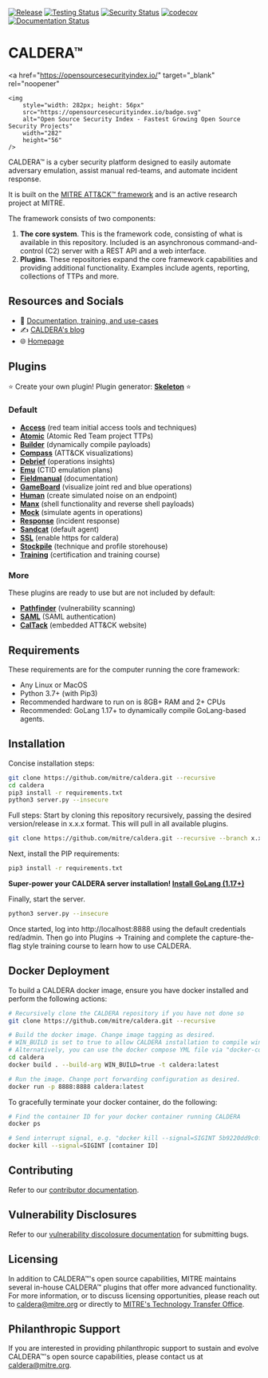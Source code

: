 [![Release](https://img.shields.io/badge/dynamic/json?color=blue&label=Release&query=tag_name&url=https%3A%2F%2Fapi.github.com%2Frepos%2Fmitre%2Fcaldera%2Freleases%2Flatest)](https://github.com/mitre/caldera/releases/latest)
[![Testing Status](https://github.com/mitre/caldera/actions/workflows/testing.yml/badge.svg?branch=master)](https://github.com/mitre/caldera/actions/workflows/testing.yml?query=branch%3Amaster)
[![Security Status](https://github.com/mitre/caldera/actions/workflows/security.yml/badge.svg?branch=master)](https://github.com/mitre/caldera/actions/workflows/security.yml?query=branch%3Amaster)
[![codecov](https://codecov.io/gh/mitre/caldera/branch/master/graph/badge.svg)](https://codecov.io/gh/mitre/caldera)
[![Documentation Status](https://readthedocs.org/projects/caldera/badge/?version=stable)](http://caldera.readthedocs.io/?badge=stable)

# CALDERA&trade;
<a
    href="https://opensourcesecurityindex.io/"
    target="_blank"
    rel="noopener"
>
    <img
        style="width: 282px; height: 56px"
        src="https://opensourcesecurityindex.io/badge.svg"
        alt="Open Source Security Index - Fastest Growing Open Source Security Projects"
        width="282"
        height="56"
    />
</a>

CALDERA&trade; is a cyber security platform designed to easily automate adversary emulation, assist manual red-teams, and automate incident response.

It is built on the [MITRE ATT&CK™ framework](https://attack.mitre.org/) and is an active research project at MITRE.

The framework consists of two components:

1) **The core system**. This is the framework code, consisting of what is available in this repository. Included is
an asynchronous command-and-control (C2) server with a REST API and a web interface.
2) **Plugins**. These repositories expand the core framework capabilities and providing additional functionality. Examples include agents, reporting, collections of TTPs and more.

## Resources and Socials
* 📜 [Documentation, training, and use-cases](https://caldera.readthedocs.io/en/latest/)
* ✍️ [CALDERA's blog](https://medium.com/@mitrecaldera/welcome-to-the-official-mitre-caldera-blog-page-f34c2cdfef09)
* 🌐 [Homepage](https://caldera.mitre.org)

## Plugins

:star: Create your own plugin! Plugin generator: **[Skeleton](https://github.com/mitre/skeleton)** :star:

### Default
- **[Access](https://github.com/mitre/access)** (red team initial access tools and techniques)
- **[Atomic](https://github.com/mitre/atomic)** (Atomic Red Team project TTPs)
- **[Builder](https://github.com/mitre/builder)** (dynamically compile payloads)
- **[Compass](https://github.com/mitre/compass)** (ATT&CK visualizations)
- **[Debrief](https://github.com/mitre/debrief)** (operations insights)
- **[Emu](https://github.com/mitre/emu)** (CTID emulation plans)
- **[Fieldmanual](https://github.com/mitre/fieldmanual)** (documentation)
- **[GameBoard](https://github.com/mitre/gameboard)** (visualize joint red and blue operations)
- **[Human](https://github.com/mitre/human)** (create simulated noise on an endpoint)
- **[Manx](https://github.com/mitre/manx)** (shell functionality and reverse shell payloads)
- **[Mock](https://github.com/mitre/mock)** (simulate agents in operations)
- **[Response](https://github.com/mitre/response)** (incident response)
- **[Sandcat](https://github.com/mitre/sandcat)** (default agent)
- **[SSL](https://github.com/mitre/SSL)** (enable https for caldera)
- **[Stockpile](https://github.com/mitre/stockpile)** (technique and profile storehouse)
- **[Training](https://github.com/mitre/training)** (certification and training course)

### More
These plugins are ready to use but are not included by default:
- **[Pathfinder](https://github.com/center-for-threat-informed-defense/caldera_pathfinder)** (vulnerability scanning)
- **[SAML](https://github.com/mitre/saml)** (SAML authentication)
- **[CalTack](https://github.com/mitre/caltack.git)** (embedded ATT&CK website)

## Requirements

These requirements are for the computer running the core framework:

* Any Linux or MacOS
* Python 3.7+ (with Pip3)
* Recommended hardware to run on is 8GB+ RAM and 2+ CPUs
* Recommended: GoLang 1.17+ to dynamically compile GoLang-based agents.

## Installation

Concise installation steps:
```Bash
git clone https://github.com/mitre/caldera.git --recursive
cd caldera
pip3 install -r requirements.txt
python3 server.py --insecure
```

Full steps:
Start by cloning this repository recursively, passing the desired version/release in x.x.x format. This will pull in all available plugins.
```Bash
git clone https://github.com/mitre/caldera.git --recursive --branch x.x.x
```

Next, install the PIP requirements:
```Bash
pip3 install -r requirements.txt
```
**Super-power your CALDERA server installation! [Install GoLang (1.17+)](https://go.dev/doc/install)**

Finally, start the server.
```Bash
python3 server.py --insecure
```

Once started, log into http://localhost:8888 using the default credentials red/admin. Then go into Plugins -> Training and complete the capture-the-flag style training course to learn how to use CALDERA.

## Docker Deployment
To build a CALDERA docker image, ensure you have docker installed and perform the following actions:
```Bash
# Recursively clone the CALDERA repository if you have not done so
git clone https://github.com/mitre/caldera.git --recursive

# Build the docker image. Change image tagging as desired.
# WIN_BUILD is set to true to allow CALDERA installation to compile windows-based agents.
# Alternatively, you can use the docker compose YML file via "docker-compose build"
cd caldera
docker build . --build-arg WIN_BUILD=true -t caldera:latest

# Run the image. Change port forwarding configuration as desired.
docker run -p 8888:8888 caldera:latest
```

To gracefully terminate your docker container, do the following:
```Bash
# Find the container ID for your docker container running CALDERA
docker ps

# Send interrupt signal, e.g. "docker kill --signal=SIGINT 5b9220dd9c0f"
docker kill --signal=SIGINT [container ID]
```

## Contributing

Refer to our [contributor documentation](CONTRIBUTING.md).

## Vulnerability Disclosures

Refer to our [vulnerability discolosure documentation](SECURITY.md) for submitting bugs.

## Licensing

In addition to CALDERA&trade;'s open source capabilities, MITRE maintains several in-house CALDERA&trade; plugins that offer
more advanced functionality. For more information, or to discuss licensing opportunities, please reach out to
caldera@mitre.org or directly to [MITRE's Technology Transfer Office](https://www.mitre.org/about/corporate-overview/contact-us#technologycontact).

## Philanthropic Support

If you are interested in providing philanthropic support to sustain and evolve CALDERA&trade;'s open source capabilities, please contact us at caldera@mitre.org.
